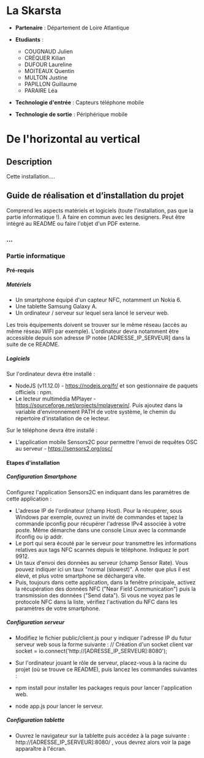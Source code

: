 # La Skarsta

- **Partenaire** : Département de Loire Atlantique

- **Etudiants** : 
	- COUGNAUD Julien
	- CRÉQUER Kilian
	- DUFOUR Laureline
	- MOITEAUX Quentin
	- MULTON Justine
	- PAPILLON Guillaume
	- PARAIRE Léa

- **Technologie d'entrée** : Capteurs téléphone mobile

- **Technologie de sortie** : Périphérique mobile

  

# De l'horizontal au vertical

## Description

Cette installation….

## Guide de réalisation et d’installation du projet

Comprend les aspects matériels et logiciels (toute l'installation, pas que la partie informatique !). A faire en commun avec les designers. Peut être intégré au README ou faire l'objet d'un PDF externe.

### ...


### Partie informatique

#### Pré-requis

##### Matériels

- Un smartphone équipé d'un capteur NFC, notamment un Nokia 6.
- Une tablette Samsung Galaxy A.
- Un ordinateur / serveur sur lequel sera lancé le serveur web.
	
Les trois équipements doivent se trouver sur le même réseau (accès au même réseau WIFI par exemple). L'ordinateur devra notamment être accessible depuis son adresse IP notée [ADRESSE_IP_SERVEUR] dans la suite de ce README.

##### Logiciels

Sur l'ordinateur devra être installé : 
- NodeJS (v11.12.0) - https://nodejs.org/fr/ et son gestionnaire de paquets officiels : npm.
- Le lecteur multimédia MPlayer - https://sourceforge.net/projects/mplayerwin/. Puis ajoutez dans la variable d'environnement PATH de votre système, le chemin du répertoire d'installation de ce lecteur.
	
Sur le téléphone devra être installé :
- L'application mobile Sensors2C pour permettre l'envoi de requêtes OSC au serveur - https://sensors2.org/osc/

#### Etapes d'installation

##### Configuration Smartphone
Configurez l'application Sensors2C en indiquant dans les paramètres de cette application :
- L'adresse IP de l'ordinateur (champ Host). Pour la récupérer, sous Windows par exemple, ouvrez un invité de commandes et tapez la commande ipconfig pour récupérer l'adresse IPv4 associée à votre poste. Même démarche dans une console Linux avec la commande ifconfig ou ip addr.
- Le port qui sera écouté par le serveur pour transmettre les informations relatives aux tags NFC scannés depuis le téléphone. Indiquez le port 9912.
- Un taux d'envoi des données au serveur (champ Sensor Rate). Vous pouvez indiquer ici un taux "normal (slowest)". A noter que plus il est élevé, et plus votre smartphone se déchargera vite.
- Puis, toujours dans cette application, dans la fenêtre principale, activez la récupération des données NFC ("Near Field Communication") puis la transmission des données ("Send data"). Si vous ne voyez pas le protocole NFC dans la liste, vérifiez l'activation du NFC dans les paramètres de votre smartphone. 
		
##### Configuration serveur

- Modifiez le fichier public/client.js pour y indiquer l'adresse IP du futur serveur web sous la forme suivante :
// Création d'un socket client
var socket = io.connect('http://[ADRESSE_IP_SERVEUR]:8080');

- Sur l'ordinateur jouant le rôle de serveur, placez-vous à la racine du projet (où se trouve ce README), puis lancez les commandes suivantes : 
- npm install pour installer les packages requis pour lancer l'application web.
- node app.js pour lancer le serveur.
	
	
##### Configuration tablette
- Ouvrez le navigateur sur la tablette puis accédez à la page suivante : http://[ADRESSE_IP_SERVEUR]:8080/ , vous devrez alors voir la page apparaître à l'écran.
